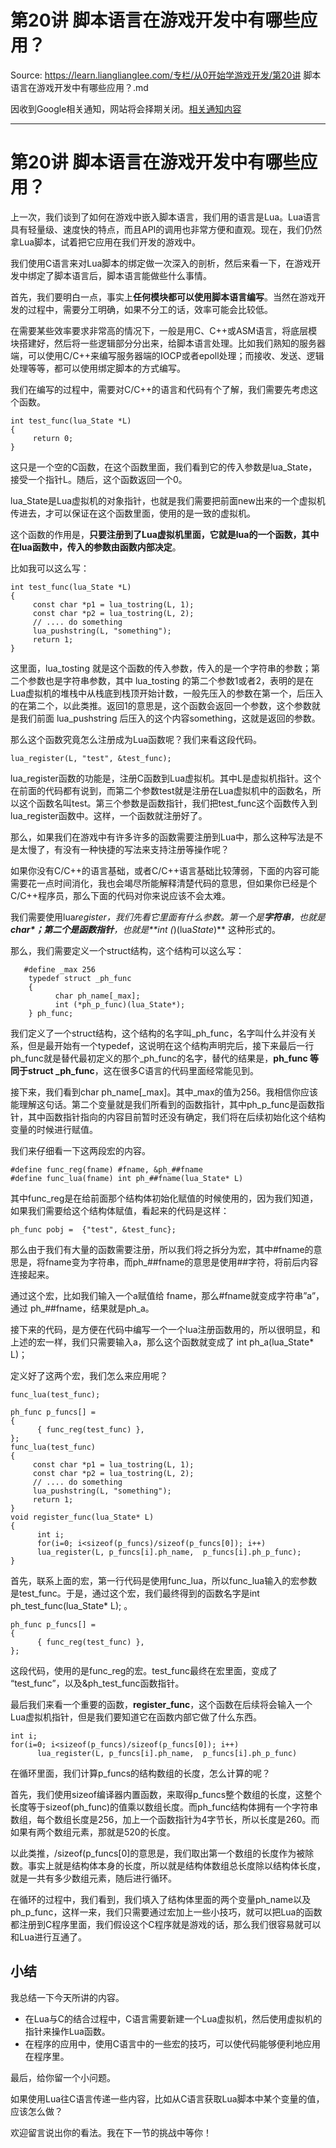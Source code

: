 # 第20讲 脚本语言在游戏开发中有哪些应用？ 

Source: https://learn.lianglianglee.com/专栏/从0开始学游戏开发/第20讲 脚本语言在游戏开发中有哪些应用？.md

因收到Google相关通知，网站将会择期关闭。[相关通知内容](https://lumendatabase.org/notices/44265620)

---

# 第20讲 脚本语言在游戏开发中有哪些应用？

上一次，我们谈到了如何在游戏中嵌入脚本语言，我们用的语言是Lua。Lua语言具有轻量级、速度快的特点，而且API的调用也非常方便和直观。现在，我们仍然拿Lua脚本，试着把它应用在我们开发的游戏中。

我们使用C语言来对Lua脚本的绑定做一次深入的剖析，然后来看一下，在游戏开发中绑定了脚本语言后，脚本语言能做些什么事情。

首先，我们要明白一点，事实上**任何模块都可以使用脚本语言编写**。当然在游戏开发的过程中，需要分工明确，如果不分工的话，效率可能会比较低。

在需要某些效率要求非常高的情况下，一般是用C、C++或ASM语言，将底层模块搭建好，然后将一些逻辑部分分出来，给脚本语言处理。比如我们熟知的服务器端，可以使用C/C++来编写服务器端的IOCP或者epoll处理；而接收、发送、逻辑处理等等，都可以使用绑定脚本的方式编写。

我们在编写的过程中，需要对C/C++的语言和代码有个了解，我们需要先考虑这个函数。

```
int test_func(lua_State *L)    
{    
     return 0;    
}

```

这只是一个空的C函数，在这个函数里面，我们看到它的传入参数是lua\_State，接受一个指针L。随后，这个函数返回一个0。

lua\_State是Lua虚拟机的对象指针，也就是我们需要把前面new出来的一个虚拟机传进去，才可以保证在这个函数里面，使用的是一致的虚拟机。

这个函数的作用是，**只要注册到了Lua虚拟机里面，它就是lua的一个函数，其中在lua函数中，传入的参数由函数内部决定**。

比如我可以这么写：

```
int test_func(lua_State *L)    
{    
     const char *p1 = lua_tostring(L, 1);    
     const char *p2 = lua_tostring(L, 2);    
     // .... do something    
     lua_pushstring(L, "something");    
     return 1;    
}

```

这里面，lua\_tosting 就是这个函数的传入参数，传入的是一个字符串的参数；第二个参数也是字符串参数，其中 lua\_tosting 的第二个参数1或者2，表明的是在Lua虚拟机的堆栈中从栈底到栈顶开始计数，一般先压入的参数在第一个，后压入的在第二个，以此类推。返回1的意思是，这个函数会返回一个参数，这个参数就是我们前面 lua\_pushstring 后压入的这个内容something，这就是返回的参数。

那么这个函数究竟怎么注册成为Lua函数呢？我们来看这段代码。

```
lua_register(L, "test", &test_func); 

```

lua\_register函数的功能是，注册C函数到Lua虚拟机。其中L是虚拟机指针。这个在前面的代码都有说到，而第二个参数test就是注册在Lua虚拟机中的函数名，所以这个函数名叫test。第三个参数是函数指针，我们把test\_func这个函数传入到lua\_register函数中。这样，一个函数就注册好了。

那么，如果我们在游戏中有许多许多的函数需要注册到Lua中，那么这种写法是不是太慢了，有没有一种快捷的写法来支持注册等操作呢？

如果你没有C/C++的语言基础，或者C/C++语言基础比较薄弱，下面的内容可能需要花一点时间消化，我也会竭尽所能解释清楚代码的意思，但如果你已经是个C/C++程序员，那么下面的代码对你来说应该不会太难。

我们需要使用lua*register，我们先看它里面有什么参数。第一个是**字符串**，也就是**char\*；**第二个是**函数指针**，也就是\*\*int (*)(lua*State*)\*\* 这种形式的。

那么，我们需要定义一个struct结构，这个结构可以这么写：

```
   #define _max 256    
    typedef struct _ph_func    
    {    
          char ph_name[_max];    
          int (*ph_p_func)(lua_State*);    
    } ph_func;

```

我们定义了一个struct结构，这个结构的名字叫\_ph\_func，名字叫什么并没有关系，但是最开始有一个typedef，这说明在这个结构声明完后，接下来最后一行ph\_func就是替代最初定义的那个\_ph\_func的名字，替代的结果是，**ph\_func 等同于struct \_ph\_func**，这在很多C语言的代码里面经常能见到。

接下来，我们看到char ph\_name[\_max]。其中\_max的值为256。我相信你应该能理解这句话。第二个变量就是我们所看到的函数指针，其中ph\_p\_func是函数指针，其中函数指针指向的内容目前暂时还没有确定，我们将在后续初始化这个结构变量的时候进行赋值。

我们来仔细看一下这两段宏的内容。

```
#define func_reg(fname) #fname, &ph_##fname
#define func_lua(fname) int ph_##fname(lua_State* L)

```

其中func\_reg是在给前面那个结构体初始化赋值的时候使用的，因为我们知道，如果我们需要给这个结构体赋值，看起来的代码是这样：

```
ph_func pobj =  {"test", &test_func};

```

那么由于我们有大量的函数需要注册，所以我们将之拆分为宏，其中#fname的意思是，将fname变为字符串，而ph\_##fname的意思是使用##字符，将前后内容连接起来。

通过这个宏，比如我们输入一个a赋值给 fname，那么#fname就变成字符串”a”，通过 ph\_##fname，结果就是ph\_a。

接下来的代码，是方便在代码中编写一个一个lua注册函数用的，所以很明显，和上述的宏一样，我们只需要输入a，那么这个函数就变成了 int ph\_a(lua\_State\* L)；

定义好了这两个宏，我们怎么来应用呢？

```
func_lua(test_func);

ph_func p_funcs[] =    
{    
      { func_reg(test_func) },    
};    
func_lua(test_func)    
{    
     const char *p1 = lua_tostring(L, 1);    
     const char *p2 = lua_tostring(L, 2);    
     // .... do something    
     lua_pushstring(L, "something");    
     return 1;    
}    
void register_func(lua_State* L)    
{    
      int i;    
      for(i=0; i<sizeof(p_funcs)/sizeof(p_funcs[0]); i++)    
      lua_register(L, p_funcs[i].ph_name,  p_funcs[i].ph_p_func);    
}

```

首先，联系上面的宏，第一行代码是使用func\_lua，所以func\_lua输入的宏参数是test\_func。于是，通过这个宏，我们最终得到的函数名字是int ph\_test\_func(lua\_State\* L); 。

```
ph_func p_funcs[] =  
{    
      { func_reg(test_func) },    
};

```

这段代码，使用的是func\_reg的宏。test\_func最终在宏里面，变成了 “test\_func”，以及&ph\_test\_func函数指针。

最后我们来看一个重要的函数，**register\_func**，这个函数在后续将会输入一个Lua虚拟机指针，但是我们要知道它在函数内部它做了什么东西。

```
int i;    
for(i=0; i<sizeof(p_funcs)/sizeof(p_funcs[0]); i++)    
      lua_register(L, p_funcs[i].ph_name,  p_funcs[i].ph_p_func)

```

在循环里面，我们计算p\_funcs的结构数组的长度，怎么计算的呢？

首先，我们使用sizeof编译器内置函数，来取得p\_funcs整个数组的长度，这整个长度等于sizeof(ph\_func)的值乘以数组长度。而ph\_func结构体拥有一个字符串数组，每个数组长度是256，加上一个函数指针为4字节长，所以长度是260。而如果有两个数组元素，那就是520的长度。

以此类推，/sizeof(p\_funcs[0]的意思是，我们取出第一个数组的长度作为被除数。事实上就是结构体本身的长度，所以就是结构体数组总长度除以结构体长度，就是一共有多少数组元素，随后进行循环。

在循环的过程中，我们看到，我们填入了结构体里面的两个变量ph\_name以及ph\_p\_func，这样一来，我们只需要通过宏加上一些小技巧，就可以把Lua的函数都注册到C程序里面，我们假设这个C程序就是游戏的话，那么我们很容易就可以和Lua进行互通了。

## 小结

我总结一下今天所讲的内容。

* 在Lua与C的结合过程中，C语言需要新建一个Lua虚拟机，然后使用虚拟机的指针来操作Lua函数。
* 在程序的应用中，使用C语言中的一些宏的技巧，可以使代码能够便利地应用在程序里。

最后，给你留一个小问题。

如果使用Lua往C语言传递一些内容，比如从C语言获取Lua脚本中某个变量的值，应该怎么做？

欢迎留言说出你的看法。我在下一节的挑战中等你！